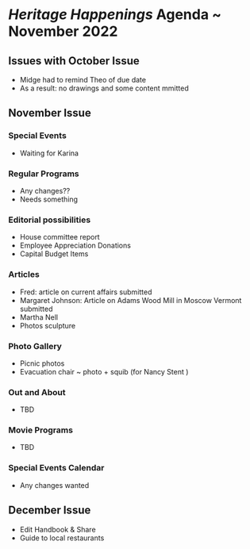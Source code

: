 # _Heritage Happenings_ Agenda ~ November 2022

## Issues with October Issue

* Midge had to remind Theo of due date
* As a result: no drawings and some content mmitted


## November Issue

### Special Events

* Waiting for Karina

### Regular Programs

* Any changes??
* Needs something

### Editorial possibilities

* House committee report
* Employee Appreciation Donations
* Capital Budget Items

### Articles

* Fred: article on current affairs submitted
* Margaret Johnson: Article on Adams Wood Mill in Moscow Vermont submitted
* Martha Nell
* Photos sculpture

### Photo Gallery

* Picnic photos
* Evacuation chair ~ photo + squib (for Nancy Stent )

### Out and About

* TBD

### Movie Programs

* TBD

### Special Events Calendar

* Any changes wanted


## December Issue

* Edit Handbook & Share
* Guide to local restaurants


